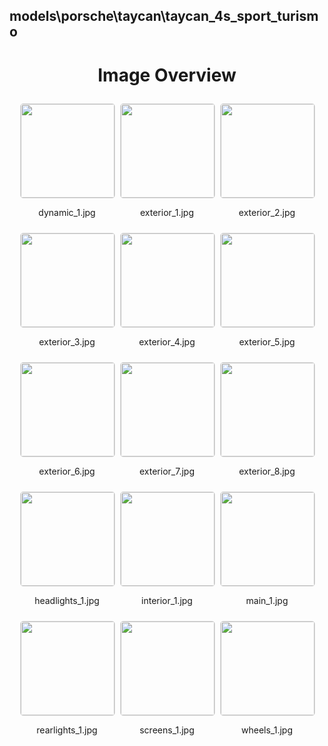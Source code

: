 ## models\porsche\taycan\taycan_4s_sport_turismo

<style>
    .image-gallery {
        display: flex;
        flex-wrap: wrap;
        gap: 10px;
        justify-content: center;
        padding: 10px;
    }
    .image-gallery img {
        width: 150px;
        height: auto;
        border: 1px solid #ddd;
        border-radius: 5px;
    }
    .image-gallery div {
        flex: 1 1 calc(33.333% - 20px); /* Three images per row on large screens */
        max-width: 150px;
        text-align: center;
    }
    @media (max-width: 768px) {
        .image-gallery div {
            flex: 1 1 calc(50% - 20px); /* Two images per row on medium screens */
        }
    }
    @media (max-width: 480px) {
        .image-gallery div {
            flex: 1 1 100%; /* One image per row on small screens */
        }
    }
</style>
<h1 style ="text-align: center;"> Image Overview </h1> <div class="image-gallery">
<div>
<img src="https://media.evkx.net/multimedia/models/porsche/taycan/taycan_4s_sport_turismo/dynamic_1_st.jpg">
<p>dynamic_1.jpg</p>
</div>
<div>
<img src="https://media.evkx.net/multimedia/models/porsche/taycan/taycan_4s_sport_turismo/exterior_1_st.jpg">
<p>exterior_1.jpg</p>
</div>
<div>
<img src="https://media.evkx.net/multimedia/models/porsche/taycan/taycan_4s_sport_turismo/exterior_2_st.jpg">
<p>exterior_2.jpg</p>
</div>
<div>
<img src="https://media.evkx.net/multimedia/models/porsche/taycan/taycan_4s_sport_turismo/exterior_3_st.jpg">
<p>exterior_3.jpg</p>
</div>
<div>
<img src="https://media.evkx.net/multimedia/models/porsche/taycan/taycan_4s_sport_turismo/exterior_4_st.jpg">
<p>exterior_4.jpg</p>
</div>
<div>
<img src="https://media.evkx.net/multimedia/models/porsche/taycan/taycan_4s_sport_turismo/exterior_5_st.jpg">
<p>exterior_5.jpg</p>
</div>
<div>
<img src="https://media.evkx.net/multimedia/models/porsche/taycan/taycan_4s_sport_turismo/exterior_6_st.jpg">
<p>exterior_6.jpg</p>
</div>
<div>
<img src="https://media.evkx.net/multimedia/models/porsche/taycan/taycan_4s_sport_turismo/exterior_7_st.jpg">
<p>exterior_7.jpg</p>
</div>
<div>
<img src="https://media.evkx.net/multimedia/models/porsche/taycan/taycan_4s_sport_turismo/exterior_8_st.jpg">
<p>exterior_8.jpg</p>
</div>
<div>
<img src="https://media.evkx.net/multimedia/models/porsche/taycan/taycan_4s_sport_turismo/headlights_1_st.jpg">
<p>headlights_1.jpg</p>
</div>
<div>
<img src="https://media.evkx.net/multimedia/models/porsche/taycan/taycan_4s_sport_turismo/interior_1_st.jpg">
<p>interior_1.jpg</p>
</div>
<div>
<img src="https://media.evkx.net/multimedia/models/porsche/taycan/taycan_4s_sport_turismo/main_1_st.jpg">
<p>main_1.jpg</p>
</div>
<div>
<img src="https://media.evkx.net/multimedia/models/porsche/taycan/taycan_4s_sport_turismo/rearlights_1_st.jpg">
<p>rearlights_1.jpg</p>
</div>
<div>
<img src="https://media.evkx.net/multimedia/models/porsche/taycan/taycan_4s_sport_turismo/screens_1_st.jpg">
<p>screens_1.jpg</p>
</div>
<div>
<img src="https://media.evkx.net/multimedia/models/porsche/taycan/taycan_4s_sport_turismo/wheels_1_st.jpg">
<p>wheels_1.jpg</p>
</div>
</div>
